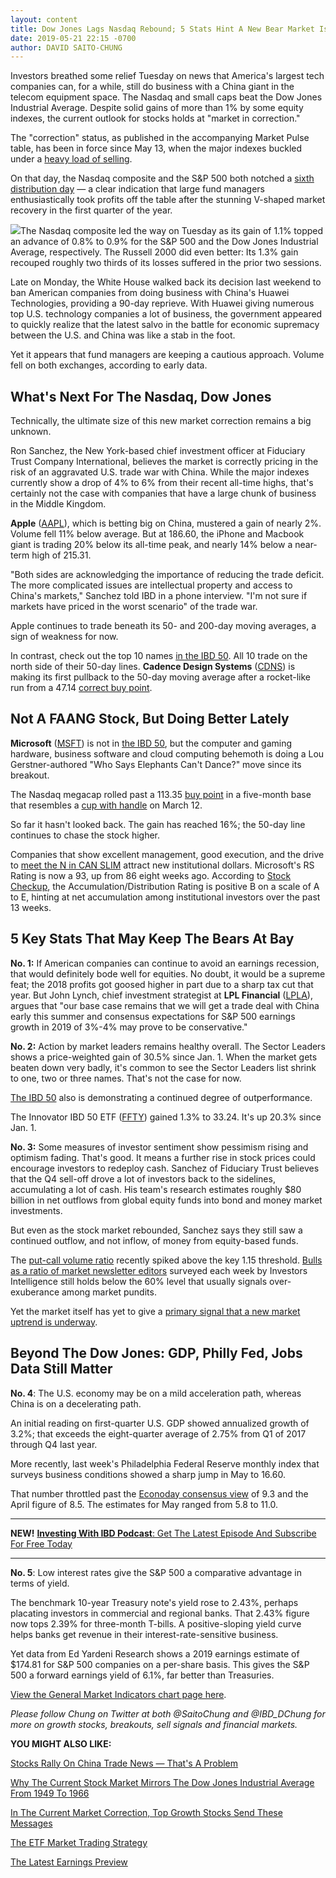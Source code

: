 ```yaml
---
layout: content
title: Dow Jones Lags Nasdaq Rebound; 5 Stats Hint A New Bear Market Is Not Here Yet
date: 2019-05-21 22:15 -0700
author: DAVID SAITO-CHUNG
---
```






Investors breathed some relief Tuesday on news that America's largest tech companies can, for a while, still do business with a China giant in the telecom equipment space. The Nasdaq and small caps beat the Dow Jones Industrial Average. Despite solid gains of more than 1% by some equity indexes, the current outlook for stocks holds at "market in correction."




The "correction" status, as published in the accompanying Market Pulse table, has been in force since May 13, when the major indexes buckled under a [heavy load of selling](https://www.investors.com/how-to-invest/investors-corner/how-to-spot-stock-market-tops-track-the-distribution-days/).


On that day, the Nasdaq composite and the S&P 500 both notched a [sixth distribution day](https://www.investors.com/how-to-invest/investors-corner/how-do-you-spot-a-major-market-top-easy-look-for-heavy-distribution/) — a clear indication that large fund managers enthusiastically took profits off the table after the stunning V-shaped market recovery in the first quarter of the year.


![](https://www.investors.com/wp-content/uploads/2019/05/MP052119-221x300.jpg)The Nasdaq composite led the way on Tuesday as its gain of 1.1% topped an advance of 0.8% to 0.9% for the S&P 500 and the Dow Jones Industrial Average, respectively. The Russell 2000 did even better: Its 1.3% gain recouped roughly two thirds of its losses suffered in the prior two sessions.


Late on Monday, the White House walked back its decision last weekend to ban American companies from doing business with China's Huawei Technologies, providing a 90-day reprieve. With Huawei giving numerous top U.S. technology companies a lot of business, the government appeared to quickly realize that the latest salvo in the battle for economic supremacy between the U.S. and China was like a stab in the foot.


Yet it appears that fund managers are keeping a cautious approach. Volume fell on both exchanges, according to early data.


What's Next For The Nasdaq, Dow Jones
-------------------------------------


Technically, the ultimate size of this new market correction remains a big unknown.


Ron Sanchez, the New York-based chief investment officer at Fiduciary Trust Company International, believes the market is correctly pricing in the risk of an aggravated U.S. trade war with China. While the major indexes currently show a drop of 4% to 6% from their recent all-time highs, that's certainly not the case with companies that have a large chunk of business in the Middle Kingdom.



**Apple** ([AAPL](https://research.investors.com/quote.aspx?symbol=AAPL)), which is betting big on China, mustered a gain of nearly 2%. Volume fell 11% below average. But at 186.60, the iPhone and Macbook giant is trading 20% below its all-time peak, and nearly 14% below a near-term high of 215.31.


"Both sides are acknowledging the importance of reducing the trade deficit. The more complicated issues are intellectual property and access to China's markets," Sanchez told IBD in a phone interview. "I'm not sure if markets have priced in the worst scenario" of the trade war.


Apple continues to trade beneath its 50- and 200-day moving averages, a sign of weakness for now.



In contrast, check out the top 10 names [in the IBD 50](https://research.investors.com/stock-lists/ibd-50/). All 10 trade on the north side of their 50-day lines. **Cadence Design Systems** ([CDNS](https://research.investors.com/quote.aspx?symbol=CDNS)) is making its first pullback to the 50-day moving average after a rocket-like run from a 47.14 [correct buy point](https://www.investors.com/how-to-invest/investors-corner/chart-reading-basics-how-a-buy-point-marks-a-time-of-opportunity/).


Not A FAANG Stock, But Doing Better Lately
------------------------------------------


**Microsoft** ([MSFT](https://research.investors.com/quote.aspx?symbol=MSFT)) is not in [the IBD 50](https://leaderboard.investors.com/#/ibd50/full), but the computer and gaming hardware, business software and cloud computing behemoth is doing a Lou Gerstner-authored "Who Says Elephants Can't Dance?" move since its breakout.



The Nasdaq megacap rolled past a 113.35 [buy point](https://www.investors.com/how-to-invest/investors-corner/chart-reading-basics-how-a-buy-point-marks-a-time-of-opportunity/) in a five-month base that resembles a [cup with handle](https://www.investors.com/how-to-invest/investors-corner/the-basics-how-to-analyze-a-stocks-cup-with-handle/) on March 12.


So far it hasn't looked back. The gain has reached 16%; the 50-day line continues to chase the stock higher.


Companies that show excellent management, good execution, and the drive to [meet the N in CAN SLIM](https://www.investors.com/ibd-university/can-slim/) attract new institutional dollars. Microsoft's RS Rating is now a 93, up from 86 eight weeks ago. According to [Stock Checkup](https://research.investors.com/stock-checkup/nasdaq-microsoft-corp-msft.aspx), the Accumulation/Distribution Rating is positive B on a scale of A to E, hinting at net accumulation among institutional investors over the past 13 weeks.


5 Key Stats That May Keep The Bears At Bay
------------------------------------------


**No. 1:** If American companies can continue to avoid an earnings recession, that would definitely bode well for equities. No doubt, it would be a supreme feat; the 2018 profits got goosed higher in part due to a sharp tax cut that year. But John Lynch, chief investment strategist at **LPL Financial** ([LPLA](https://research.investors.com/quote.aspx?symbol=LPLA)), argues that "our base case remains that we will get a trade deal with China early this summer and consensus expectations for S&P 500 earnings growth in 2019 of 3%-4% may prove to be conservative."


**No. 2:** Action by market leaders remains healthy overall. The Sector Leaders shows a price-weighted gain of 30.5% since Jan. 1. When the market gets beaten down very badly, it's common to see the Sector Leaders list shrink to one, two or three names. That's not the case for now.


[The IBD 50](https://leaderboard.investors.com/#/ibd50/full) also is demonstrating a continued degree of outperformance.


The Innovator IBD 50 ETF ([FFTY](https://research.investors.com/quote.aspx?symbol=FFTY)) gained 1.3% to 33.24. It's up 20.3% since Jan. 1.


**No. 3:** Some measures of investor sentiment show pessimism rising and optimism fading. That's good. It means a further rise in stock prices could encourage investors to redeploy cash. Sanchez of Fiduciary Trust believes that the Q4 sell-off drove a lot of investors back to the sidelines, accumulating a lot of cash. His team's research estimates roughly $80 billion in net outflows from global equity funds into bond and money market investments.


But even as the stock market rebounded, Sanchez says they still saw a continued outflow, and not inflow, of money from equity-based funds.


The [put-call volume ratio](https://research.investors.com/psychological-market-indicators/chart?type=putcall) recently spiked above the key 1.15 threshold. [Bulls as a ratio of market newsletter editors](https://research.investors.com/psychological-market-indicators/chart?type=bullsbears) surveyed each week by Investors Intelligence still holds below the 60% level that usually signals over-exuberance among market pundits.


Yet the market itself has yet to give a [primary signal that a new market uptrend is underway](https://www.investors.com/how-to-invest/investors-corner/how-to-find-next-stock-market-bottom/).


Beyond The Dow Jones: GDP, Philly Fed, Jobs Data Still Matter
-------------------------------------------------------------


**No. 4**: The U.S. economy may be on a mild acceleration path, whereas China is on a decelerating path.


An initial reading on first-quarter U.S. GDP showed annualized growth of 3.2%; that exceeds the eight-quarter average of 2.75% from Q1 of 2017 through Q4 last year.


More recently, last week's Philadelphia Federal Reserve monthly index that surveys business conditions showed a sharp jump in May to 16.60.


That number throttled past the [Econoday consensus view](https://research.investors.com/economic-calendar/) of 9.3 and the April figure of 8.5. The estimates for May ranged from 5.8 to 11.0.




---


**NEW!** [**Investing With IBD Podcast**: Get The Latest Episode And Subscribe For Free Today](https://www.investors.com/how-to-invest/investing-podcast-how-to-make-more-money-stock-market-top-stocks-stock-charts/)




---


**No. 5**: Low interest rates give the S&P 500 a comparative advantage in terms of yield.


The benchmark 10-year Treasury note's yield rose to 2.43%, perhaps placating investors in commercial and regional banks. That 2.43% figure now tops 2.39% for three-month T-bills. A positive-sloping yield curve helps banks get revenue in their interest-rate-sensitive business.


Yet data from Ed Yardeni Research shows a 2019 earnings estimate of $174.81 for S&P 500 companies on a per-share basis. This gives the S&P 500 a forward earnings yield of 6.1%, far better than Treasuries.


[View the General Market Indicators chart page here](https://www.investors.com/wp-content/uploads/2019/05/IBD2105153358GMI2.pdf).


*Please follow Chung on Twitter at both @SaitoChung and @IBD\_DChung for more on growth stocks, breakouts, sell signals and financial markets.*


**YOU MIGHT ALSO LIKE:**


[Stocks Rally On China Trade News — That's A Problem](https://www.investors.com/market-trend/stock-market-today/dow-jones-futures-apple-stock-market-rally-china-trade-war-news/)


[Why The Current Stock Market Mirrors The Dow Jones Industrial Average From 1949 To 1966](https://www.investors.com/news/stock-market-outlook-2019-new-bull-market/)


[In The Current Market Correction, Top Growth Stocks Send These Messages](https://www.investors.com/stock-lists/ibd-50/current-stock-market-correction-top-stocks-send-new-messages/)


[The ETF Market Trading Strategy](https://www.investors.com/market-trend/ibds-etf-market-strategy/ibds-etf-market-strategy/)


[The Latest Earnings Preview](https://www.investors.com/category/research/earnings-preview/)




